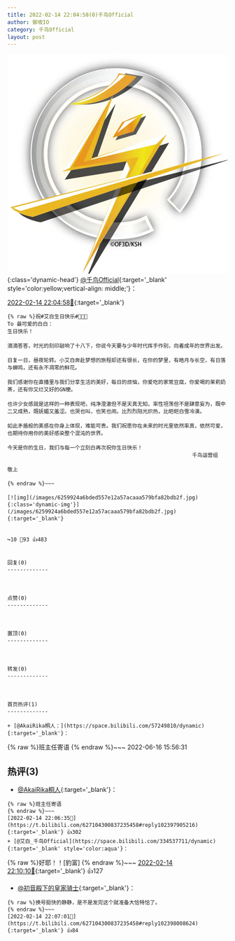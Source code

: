 ```yaml
---
title: 2022-02-14 22:04:58(0)千鸟Official
author: 御坂IO
category: 千鸟Official
layout: post
---
```


![img](/images/d7235309f85c0e1aec9d4ca9b6be983202228f8e.jpg){:class='dynamic-head'}
[@千鸟Official](https://space.bilibili.com/553771121/dynamic){:target='_blank' style='color:yellow;vertical-align: middle;'}：

[2022-02-14 22:04:58🔗](https://t.bilibili.com/627104300837235458){:target='_blank'}

~~~
{% raw %}祝#艾白生日快乐#🎂🎂🎂
To 最可爱的白白：
生日快乐！
 
滴滴答答，时光的刻印敲响了十八下，你说今天要与少年时代挥手作别，向着成年的世界出发。
 
日复一日，昼夜轮转。小艾白奔赴梦想的旅程却还有很长，在你的梦里，有皓月与长空，有日落与蝉鸣，还有永不凋零的鲜花。
 
我们感谢你在直播里与我们分享生活的美好，每日的烦恼，你爱吃的家常豆腐，你爱喝的茉莉奶茶，还有你又烂又好的GN梗。
 
也许少女感就是这样的一种表现吧，纯净澄澈但不是天真无知，率性坦荡但不是肆意妄为，既中二又成熟，既妩媚又羞涩。也哭也叫，也笑也闹。比烈烈阳光炽热，比皑皑白雪冷漠。
 
如此矛盾般的美感在你身上体现，难能可贵。我们祝愿你在未来的时光里依然率真，依然可爱，也期待你用你的美好感染整个混沌的世界。
 
今天是你的生日，我们与每一个立刻白再次祝你生日快乐！
                                                           千鸟运营组
                                                                       敬上
 
{% endraw %}~~~

[![img](/images/6259924a6bded557e12a57acaaa579bfa82bdb2f.jpg){:class='dynamic-img'}](/images/6259924a6bded557e12a57acaaa579bfa82bdb2f.jpg){:target='_blank'}


↪️10 💬93 👍483


回复(0)
-------------



点赞(0)
-------------



置顶(0)
-------------



转发(0)
-------------



首页热评(1)
-------------

+ [@AkaiRika桐人：](https://space.bilibili.com/57249810/dynamic){:target='_blank'}：
~~~
{% raw %}班主任寄语
{% endraw %}~~~
2022-06-16 15:56:31


热评(3)
-------------

+ [@AkaiRika桐人](https://space.bilibili.com/57249810/dynamic){:target='_blank'}：
~~~
{% raw %}班主任寄语
{% endraw %}~~~
[2022-02-14 22:06:35🔗](https://t.bilibili.com/627104300837235458#reply102397905216){:target='_blank'} 👍302
+ [@艾白_千鸟Official](https://space.bilibili.com/334537711/dynamic){:target='_blank' style='color:aqua'}：
~~~
{% raw %}好耶！！[豹富]
{% endraw %}~~~
[2022-02-14 22:10:10🔗](https://t.bilibili.com/627104300837235458#reply102398563536){:target='_blank'} 👍127
+ [@初音殿下的皇家骑士](https://space.bilibili.com/8126805/dynamic){:target='_blank'}：
~~~
{% raw %}换号挺快的静静，是不是发完这个就准备大恰特恰了。
{% endraw %}~~~
[2022-02-14 22:07:01🔗](https://t.bilibili.com/627104300837235458#reply102398008624){:target='_blank'} 👍84


